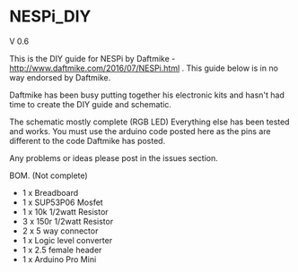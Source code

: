 # NESPi_DIY

V 0.6

This is the DIY guide for NESPi by Daftmike - http://www.daftmike.com/2016/07/NESPi.html . This guide below is in no way endorsed by Daftmike.

Daftmike has been busy putting together his electronic kits and hasn't had time to create the DIY guide and schematic.

The schematic mostly complete (RGB LED) Everything else has been tested and works. You must use the arduino code posted here as the pins are different to the code Daftmike has posted.

Any problems or ideas please post in the issues section.

BOM. (Not complete)

- 1 x Breadboard
- 1 x SUP53P06 Mosfet
- 1 x 10k 1/2watt Resistor
- 3 x 150r 1/2watt Resistor
- 2 x 5 way connector
- 1 x Logic level converter
- 1 x 2.5 female header
- 1 x Arduino Pro Mini






